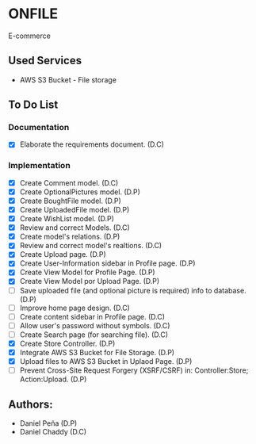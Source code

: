 # ONFILE
E-commerce

## Used Services
* AWS S3 Bucket - File storage

## To Do List
### Documentation
- [x] Elaborate the requirements document. (D.C)
### Implementation
- [x] Create Comment model. (D.C)
- [x] Create OptionalPictures model. (D.P)
- [x] Create BoughtFile model. (D.P)
- [x] Create UploadedFile model. (D.P)
- [x] Create WishList model. (D.P)
- [x] Review and correct Models. (D.C)
- [x] Create model's relations. (D.P)
- [x] Review and correct model's realtions. (D.C)
- [x] Create Upload page. (D.P)
- [x] Create User-Information sidebar in Profile page. (D.P)
- [x] Create View Model for Profile Page. (D.P)
- [x] Create View Model por Upload Page. (D.P)
- [ ] Save uploaded file (and optional picture is required) info to database. (D.P)
- [ ] Improve home page design. (D.C)
- [ ] Create content sidebar in Profile page. (D.C)
- [ ] Allow user's password without symbols. (D.C)
- [ ] Create Search page (for searching file). (D.C)
- [x] Create Store Controller. (D.P) 
- [x] Integrate AWS S3 Bucket for File Storage. (D.P)
- [x] Upload files to AWS S3 Bucket in Uplaod Page. (D.P)
- [ ] Prevent Cross-Site Request Forgery (XSRF/CSRF) in: Controller:Store; Action:Upload. (D.P)

## Authors:
* Daniel Peña (D.P)
* Daniel Chaddy (D.C)
